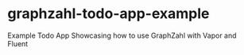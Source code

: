 # graphzahl-todo-app-example
Example Todo App Showcasing how to use GraphZahl with Vapor and Fluent
